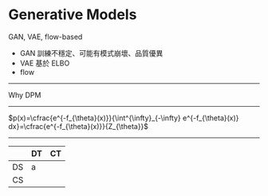 
# Generative Models

GAN, VAE, flow-based

- GAN 訓練不穩定、可能有模式崩壞、品質優異
- VAE 基於 ELBO
- flow 

---

Why DPM

---

$p(x)=\cfrac{e^{-f_{\theta}(x)}}{\int^{\infty}_{-\infty} e^{-f_{\theta}(x)} dx}=\cfrac{e^{-f_{\theta}(x)}}{Z_{\theta}}$

---

|   | DT | CT |
|---|---|---|
| DS | a |   |
| CS |   |   |
